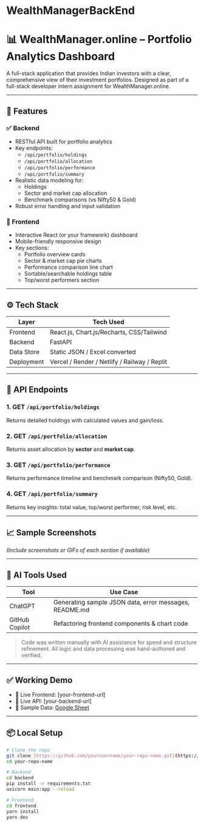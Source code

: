 # WealthManagerBackEnd
# 📊 WealthManager.online – Portfolio Analytics Dashboard

A full-stack application that provides Indian investors with a clear, comprehensive view of their investment portfolios. Designed as part of a full-stack developer intern assignment for WealthManager.online.

---

## 🚀 Features

### ✅ Backend
- RESTful API built for portfolio analytics
- Key endpoints:
  - `/api/portfolio/holdings`
  - `/api/portfolio/allocation`
  - `/api/portfolio/performance`
  - `/api/portfolio/summary`
- Realistic data modeling for:
  - Holdings
  - Sector and market cap allocation
  - Benchmark comparisons (vs Nifty50 & Gold)
- Robust error handling and input validation

### 🎯 Frontend
- Interactive React (or your framework) dashboard
- Mobile-friendly responsive design
- Key sections:
  - Portfolio overview cards
  - Sector & market cap pie charts
  - Performance comparison line chart
  - Sortable/searchable holdings table
  - Top/worst performers section

---

## ⚙️ Tech Stack

| Layer     | Tech Used                 |
|-----------|---------------------------|
| Frontend  | React.js, Chart.js/Recharts, CSS/Tailwind |
| Backend   | FastAPI|
| Data Store| Static JSON / Excel converted |
| Deployment| Vercel / Render / Netlify / Railway / Replit |

---

## 📂 API Endpoints

### 1. GET `/api/portfolio/holdings`
Returns detailed holdings with calculated values and gain/loss.

### 2. GET `/api/portfolio/allocation`
Returns asset allocation by **sector** and **market cap**.

### 3. GET `/api/portfolio/performance`
Returns performance timeline and benchmark comparison (Nifty50, Gold).

### 4. GET `/api/portfolio/summary`
Returns key insights: total value, top/worst performer, risk level, etc.

---

## 📈 Sample Screenshots

*(Include screenshots or GIFs of each section if available)*

---

## 🧠 AI Tools Used

| Tool        | Use Case |
|-------------|----------|
| ChatGPT     | Generating sample JSON data, error messages, README.md |
| GitHub Copilot | Refactoring frontend components & chart code |

> Code was written manually with AI assistance for speed and structure refinement. All logic and data processing was hand-authored and verified.

---

## ✅ Working Demo

- 🔗 Live Frontend: [your-frontend-url]
- 🔗 Live API: [your-backend-url]
- 📁 Sample Data: [Google Sheet](https://docs.google.com/spreadsheets/d/e/2PACX-1vTEIflXcZ6X-gxHOExxEbZq_i-UscM6HfsZj5tog9pkw6PQfi6E5u4NRRNuKpWTUSfufqkvDjP32NJD/pub?output=xlsx)

---

## 📦 Local Setup

```bash
# Clone the repo
git clone [https://github.com/yourusername/your-repo-name.git](https://github.com/vivekrai9900/WealthManagerBackEnd.git)
cd your-repo-name

# Backend
cd backend
pip install -r requirements.txt 
uvicorn main:app --reload       

# Frontend
cd frontend
yarn install
yarn dev
